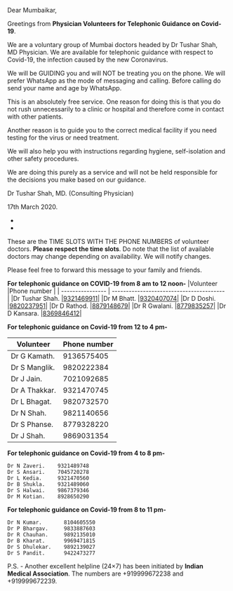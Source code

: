 

Dear Mumbaikar,

Greetings from **Physician Volunteers for Telephonic Guidance on Covid-19**. 

We are a voluntary group of Mumbai doctors headed by Dr Tushar Shah, MD Physician. We are available for telephonic guidance with respect to Covid-19, the infection caused by the new Coronavirus. 

We will be GUIDING you and will NOT be treating you on the phone. We will prefer WhatsApp as the mode of messaging and calling. Before calling do send your name and age by WhatsApp. 

This is an absolutely free service. One reason for doing this is that you do not rush unnecessarily to a clinic or hospital and therefore come in contact with other patients.

Another reason is to guide you to the correct medical facility if you need testing for the virus or need treatment. 

We will also help you with instructions regarding hygiene, self-isolation and other safety procedures. 

We are doing this purely as a service and will not be held responsible for the decisions you make based on our guidance.

Dr Tushar Shah, MD. (Consulting Physician) 

17th March 2020.

-
-

These are the TIME SLOTS WITH THE PHONE NUMBERS of volunteer doctors. **Please respect the time slots**. Do note that the list of available doctors may change depending on availability. We will notify changes.

Please feel free to forward this message to your family and friends. 

**For telephonic guidance on COVID-19 from 8 am to 12 noon-**
|Volunteer         |Phone number                              |
| ---------------- | ---------------------------------------- |
|Dr Tushar Shah.   |<a href="tel:+919321469911">9321469911</a>|
|Dr M Bhatt.       |<a href="tel:+919320407074">9320407074</a>|
|Dr D Doshi.       |<a href="tel:+919820237951">9820237951</a>|
|Dr D Rathod.      |<a href="tel:+918879148679">8879148679</a>|
|Dr R Gwalani.     |<a href="tel:+918779835257">8779835257</a>|
|Dr D Kansara.     |<a href="tel:+918369846412">8369846412</a>|

**For telephonic guidance on Covid-19 from 12 to 4 pm-**

Volunteer      |Phone number
 ------------- | ------------
Dr G Kamath.   | 9136575405
Dr S Manglik.  | 9820222384
Dr J Jain.     | 7021092685
Dr A Thakkar.  | 9321470745
Dr L Bhagat.   | 9820732570
Dr N Shah.     | 9821140656
Dr S Phanse.   | 8779328220
Dr J Shah.     | 9869031354


**For telephonic guidance on Covid-19 from 4 to 8 pm-**

```
Dr N Zaveri.    9321489748
Dr S Ansari.    7045720278
Dr L Kedia.     9321470560
Dr B Shukla.    9321489060
Dr S Halwai.    9867379346
Dr M Kotian.    8928650290
```


**For telephonic guidance on Covid-19 from 8 to 11 pm-**
```
Dr N Kumar.       8104605550
Dr P Bhargav.     9833887603
Dr R Chauhan.     9892135010
Dr B Kharat.      9969471815
Dr S Dhulekar.    9892139027
Dr S Pandit.      9422473277
```
P.S. - Another excellent helpline (24×7) has been initiated by **Indian Medical Association**. The numbers are +919999672238 and +919999672239.
